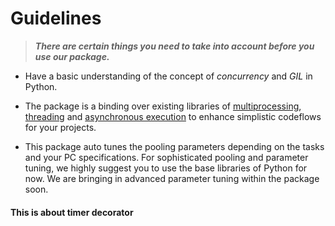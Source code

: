 # Guidelines
> ***There are certain things you need to take into account before you use our package.***  
  
- Have a basic understanding of the concept of *concurrency* and *GIL* in Python.  
   
- The package is a binding over existing libraries of 
[multiprocessing](https://docs.python.org/3/library/multiprocessing.html), 
[threading](https://docs.python.org/3/library/threading.html) and 
[asynchronous execution](https://docs.python.org/3/library/concurrent.futures.html) to enhance simplistic codeflows for 
your projects.
   
- This package auto tunes the pooling parameters depending on the tasks and your PC specifications. For sophisticated 
pooling and parameter tuning, we highly suggest you to use the base libraries of Python for now. We are bringing in 
advanced parameter tuning within the package soon.  

#### This is about timer decorator

